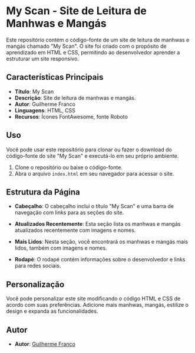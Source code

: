 # My Scan - Site de Leitura de Manhwas e Mangás

Este repositório contém o código-fonte de um site de leitura de manhwas e mangás chamado "My Scan". O site foi criado com o propósito de aprendizado em HTML e CSS, permitindo ao desenvolvedor aprender a estruturar um site responsivo.

## Características Principais

- **Título**: My Scan
- **Descrição**: Site de leitura de manhwas e mangás.
- **Autor**: Guilherme Franco
- **Linguagens**: HTML, CSS
- **Recursos**: Ícones FontAwesome, fonte Roboto

## Uso

Você pode usar este repositório para clonar ou fazer o download do código-fonte do site "My Scan" e executá-lo em seu próprio ambiente.

1. Clone o repositório ou baixe o código-fonte.
2. Abra o arquivo `index.html` em seu navegador para acessar o site.

## Estrutura da Página

- **Cabeçalho**: O cabeçalho inclui o título "My Scan" e uma barra de navegação com links para as seções do site.

- **Atualizados Recentemente**: Esta seção lista os manhwas e mangás atualizados recentemente com imagens e nomes.

- **Mais Lidos**: Nesta seção, você encontrará os manhwas e mangás mais lidos, também com imagens e nomes.

- **Rodapé**: O rodapé contém informações sobre o desenvolvedor e links para redes sociais.

## Personalização

Você pode personalizar este site modificando o código HTML e CSS de acordo com suas preferências. Adicione mais manhwas, mangás, estilize o design e expanda as funcionalidades.

## Autor

- **Autor**: [Guilherme Franco](https://github.com/Guilhermwn)
